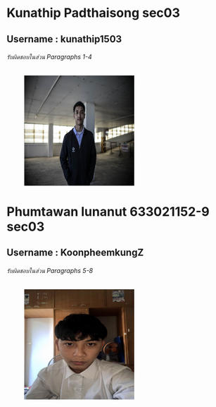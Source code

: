 # Kunathip Padthaisong sec03
## Username : kunathip1503
###### รับผิดชอบในส่วน Paragraphs 1-4

<figure>
<img src = "./media/ป๋อ.jpg" width ="250" height="250" >
</figure>

# Phumtawan lunanut 633021152-9 sec03
## Username : KoonpheemkungZ
###### รับผิดชอบในส่วน Paragraphs 5-8

<figure>
<img src = "./media/ภีม.jpg" width ="250" height="250" >
</figure>
